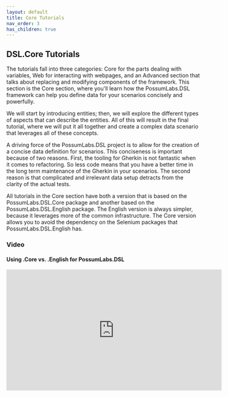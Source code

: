 ```yaml
---
layout: default
title: Core Tutorials
nav_order: 3
has_children: true
---
```


## DSL.Core Tutorials

The tutorials fall into three categories: Core for the parts dealing with variables, Web for interacting with webpages, and an Advanced section that talks about replacing and modifying components of the framework. This section is the Core section, where you'll learn how the PossumLabs.DSL framework can help you define data for your scenarios concisely and powerfully. 

We will start by introducing entities; then, we will explore the different types of aspects that can describe the entities. All of this will result in the final tutorial, where we will put it all together and create a complex data scenario that leverages all of these concepts. 

A driving force of the PossumLabs.DSL project is to allow for the creation of a concise data definition for scenarios. This conciseness is important because of two reasons. First, the tooling for Gherkin is not fantastic when it comes to refactoring. So less code means that you have a better time in the long term maintenance of the Gherkin in your scenarios. The second reason is that complicated and irrelevant data setup detracts from the clarity of the actual tests. 

All tutorials in the Core section have both a version that is based on the PossumLabs.DSL.Core package and another based on the PossumLabs.DSL.English package. The English version is always simpler, because it leverages more of the common infrastructure. The Core version allows you to avoid the dependency on the Selenium packages that PossumLabs.DSL.English has.

### Video

#### Using .Core vs. .English for PossumLabs.DSL

<iframe width="560" height="315" src="https://www.youtube.com/embed/Nu5BkWbZk6Q" frameborder="0" allow="accelerometer; autoplay; encrypted-media; gyroscope; picture-in-picture" allowfullscreen></iframe>

<feedback>
